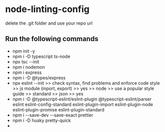 # node-linting-config

delete the .git folder and use your repo url


## Run the following commands
- npm init -y
- npm i -D typescript ts-node
- npx tsc --init
- npm i nodemon
- npm i express
- npm i -D @types/express
- npx eslint --init >> check syntax, find problems and enforce code style >> js module (inport, export) >> yes >> node >> use a popular style guide >> standard >> json >> yes
- npm i -D @typescript-eslint/eslint-plugin @typescript-eslint/parser eslint eslint-config-standard eslint-plugin-import eslint-plugin-node eslint-plugin-promise eslint-plugin-standard 
- npm i --save-dev --save-exact prettier
- npm i -D husky pretty-quick
- 
